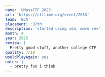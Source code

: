 ```yaml
---
name: 'UMassCTF 2025'
url: 'https://ctftime.org/event/2653'
team: 'BCA'
placement: '37th'
description: 'started using ida, more rev'
month: 4
year: 2025
review: |
  Pretty good stuff, another college CTF
quality: 7/10
wouldPlayAgain: yes
notes: |
  - pretty fun i think
---
```

